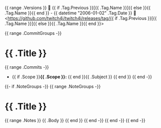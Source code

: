 {{ range .Versions }}
:rocket: {{ if .Tag.Previous }}[{{ .Tag.Name }}]{{ else }}{{ .Tag.Name }}{{ end }} - {{ datetime "2006-01-02" .Tag.Date }} :rocket:
<https://github.com/twitch4j/twitch4j/releases/tag/{{ if .Tag.Previous }}[{{ .Tag.Name }}]{{ else }}{{ .Tag.Name }}{{ end }}>

{{ range .CommitGroups -}}
# {{ .Title }}
{{ range .Commits -}}
- {{ if .Scope }}**{{ .Scope }}:** {{ end }}{{ .Subject }}
{{ end }}
{{ end -}}

{{- if .NoteGroups -}}
{{ range .NoteGroups -}}
# {{ .Title }}
{{ range .Notes }}
{{ .Body }}
{{ end }}
{{ end -}}
{{ end -}}
{{ end -}}

